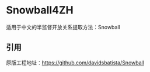 # Snowball4ZH
适用于中文的半监督开放关系提取方法：Snowball






## 引用
原版工程地址：https://github.com/davidsbatista/Snowball